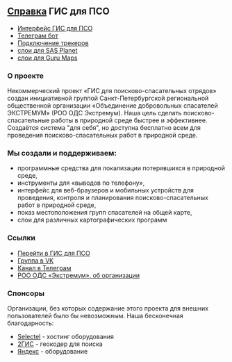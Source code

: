 ## [Справка](https://extremum-search-and-rescue.github.io/help.gis/) ГИС для ПСО


- [Интерфейс ГИС для ПСО](ui-main.md)
- [Телеграм бот](/telegrambot-main.md)
- [Подключение трекеров](/onlinetracking-main.md)
- [слои для SAS Planet](https://github.com/extremum-search-and-rescue/sas-layers)
- [слои для Guru Maps](https://github.com/extremum-search-and-rescue/gurumaps-layers)

### О проекте

Некоммерческий проект «ГИС для поисково-спасательных отрядов» создан инициативной группой Санкт-Петербургской региональной общественной организации «Объединение добровольных спасателей ЭКСТРЕМУМ» (РОО ОДС Экстремум).
Наша цель сделать поисково-спасательные работы в природной среде быстрее и эффективнее. Создаётся система "для себя", но доступна бесплатно всем для проведения поисково-спасательных работ в природной среде.

### Мы создали и поддерживаем:
- программные средства для локализации потерявшихся в природной среде,
- инструменты для «выводов по телефону»,
- интерфейс для веб-браузеров и мобильных устройств для проведения, контроля и планирования поисково-спасательных работ в природной среде,
- показ местоположения групп спасателей на общей карте,
- слои для различных картографических программ

### Ссылки
- [Перейти в ГИС для ПСО](https://gis.extremum.org)
- [Группа в VK](https://vk.com/gisextremum)
- [Канал в Телеграм](https://t.me/extremum_sas)
- [РОО ОДС «Экстремум», об организации](https://www.extremum.spb.ru/pages/2)


### Спонсоры
Организации, без которых содержание этого проекта для внешних пользователей было бы невозможным. Наша бесконечная благодарность:
- [Selectel](https://selectel.ru/) - хостинг оборудования
- [2ГИС](https://2gis.ru/) - геокодер для поиска
- [Яндекс](https://ya.ru) - оборудование
